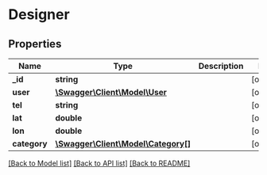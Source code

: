 # Designer

## Properties
Name | Type | Description | Notes
------------ | ------------- | ------------- | -------------
**_id** | **string** |  | [optional] 
**user** | [**\Swagger\Client\Model\User**](User.md) |  | [optional] 
**tel** | **string** |  | [optional] 
**lat** | **double** |  | [optional] 
**lon** | **double** |  | [optional] 
**category** | [**\Swagger\Client\Model\Category[]**](Category.md) |  | [optional] 

[[Back to Model list]](../README.md#documentation-for-models) [[Back to API list]](../README.md#documentation-for-api-endpoints) [[Back to README]](../README.md)


